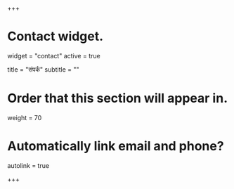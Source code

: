 +++
# Contact widget.
widget = "contact"
active = true

title = "संपर्क"
subtitle = ""

# Order that this section will appear in.
weight = 70

# Automatically link email and phone?
autolink = true

+++

